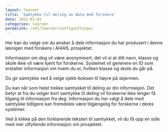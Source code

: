 ```yaml
---
layout: learner
title: 'Samtykke til deling av data med forskere'
date: 2022-01-01
categories: learner
permalink: /v4l/learner/configsettings/
---
```


Her kan du velge om du ønsker å dele informasjon du har produsert i denne løsnigen med forskere i AI4AfL prosjektet.

Informasjon om deg vil være anonymisert, det vil si at ditt navn, klasse og skole ikke vil være kjent for forskerne. Systemet vil generere en ID som erstatter informasjon om hvem du er, hvilken klasse og skole du går på.

Du gir samtykke ved å velge sjekk-boksen til høyre på skjermen.

Du kan når som helst trekke samtykket til deling av din informasjon. Det betyr at fra du velger bort samtykke til deling vil forskerne ikke lenger få tilgang til informasjon fra deg. Informasjon du har valgt å dele med samtykke tidligere kan fremdeles være tilgjengelig for forskerne i deres systemer.

Ved å klikke på den forklarende teksten til samtykket, vil du få opp en side med mer utfyllende informasjon om prosjektet.